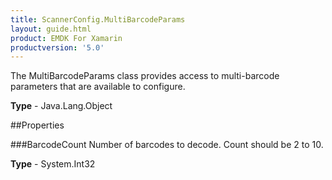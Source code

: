 ```yaml
---
title: ScannerConfig.MultiBarcodeParams
layout: guide.html
product: EMDK For Xamarin 
productversion: '5.0' 
---
```

The MultiBarcodeParams class provides access to multi-barcode parameters that are available to configure.

**Type** - Java.Lang.Object

##Properties

###BarcodeCount
Number of barcodes to decode. Count should be 2 to 10.

**Type** - System.Int32
